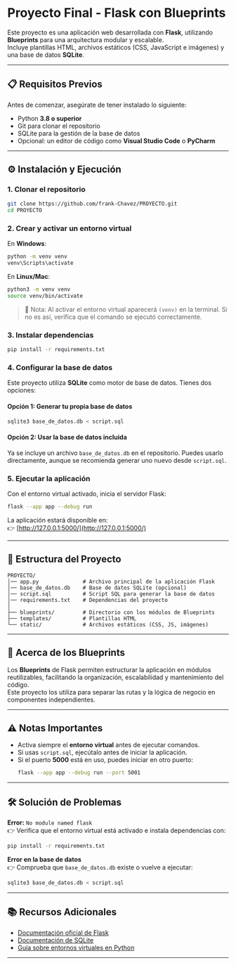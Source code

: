 # Proyecto Final - Flask con Blueprints

Este proyecto es una aplicación web desarrollada con **Flask**, utilizando **Blueprints** para una arquitectura modular y escalable.  
Incluye plantillas HTML, archivos estáticos (CSS, JavaScript e imágenes) y una base de datos **SQLite**.

---

## 📋 Requisitos Previos

Antes de comenzar, asegúrate de tener instalado lo siguiente:

- Python **3.8 o superior**  
- Git para clonar el repositorio  
- SQLite para la gestión de la base de datos  
- Opcional: un editor de código como **Visual Studio Code** o **PyCharm**  

---

## ⚙️ Instalación y Ejecución

### 1. Clonar el repositorio
```bash
git clone https://github.com/frank-Chavez/PROYECTO.git
cd PROYECTO
```

### 2. Crear y activar un entorno virtual
En **Windows**:
```bash
python -m venv venv
venv\Scripts\activate
```

En **Linux/Mac**:
```bash
python3 -m venv venv
source venv/bin/activate
```

> 📌 Nota: Al activar el entorno virtual aparecerá `(venv)` en la terminal. Si no es así, verifica que el comando se ejecutó correctamente.

### 3. Instalar dependencias
```bash
pip install -r requirements.txt
```

### 4. Configurar la base de datos
Este proyecto utiliza **SQLite** como motor de base de datos. Tienes dos opciones:

#### Opción 1: Generar tu propia base de datos
```bash
sqlite3 base_de_datos.db < script.sql
```

#### Opción 2: Usar la base de datos incluida
Ya se incluye un archivo `base_de_datos.db` en el repositorio. Puedes usarlo directamente, aunque se recomienda generar uno nuevo desde `script.sql`.

### 5. Ejecutar la aplicación
Con el entorno virtual activado, inicia el servidor Flask:
```bash
flask --app app --debug run
```

La aplicación estará disponible en:  
👉 [http://127.0.0.1:5000/](http://127.0.0.1:5000/)

---

## 📂 Estructura del Proyecto

```
PROYECTO/
│── app.py              # Archivo principal de la aplicación Flask
│── base_de_datos.db    # Base de datos SQLite (opcional)
│── script.sql          # Script SQL para generar la base de datos
│── requirements.txt    # Dependencias del proyecto
│
├── blueprints/         # Directorio con los módulos de Blueprints
├── templates/          # Plantillas HTML
└── static/             # Archivos estáticos (CSS, JS, imágenes)
```

---

## 🔹 Acerca de los Blueprints

Los **Blueprints** de Flask permiten estructurar la aplicación en módulos reutilizables, facilitando la organización, escalabilidad y mantenimiento del código.  
Este proyecto los utiliza para separar las rutas y la lógica de negocio en componentes independientes.

---

## ⚠️ Notas Importantes

- Activa siempre el **entorno virtual** antes de ejecutar comandos.  
- Si usas `script.sql`, ejecútalo antes de iniciar la aplicación.  
- Si el puerto **5000** está en uso, puedes iniciar en otro puerto:  
  ```bash
  flask --app app --debug run --port 5001
  ```

---

## 🛠️ Solución de Problemas

**Error:** `No module named flask`  
👉 Verifica que el entorno virtual está activado e instala dependencias con:
```bash
pip install -r requirements.txt
```

**Error en la base de datos**  
👉 Comprueba que `base_de_datos.db` existe o vuelve a ejecutar:
```bash
sqlite3 base_de_datos.db < script.sql
```

---

## 📚 Recursos Adicionales

- [Documentación oficial de Flask](https://flask.palletsprojects.com/)  
- [Documentación de SQLite](https://www.sqlite.org/docs.html)  
- [Guía sobre entornos virtuales en Python](https://docs.python.org/3/library/venv.html)  

---


